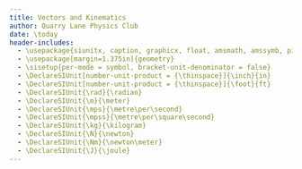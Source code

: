 ```yaml
---
title: Vectors and Kinematics
author: Quarry Lane Physics Club
date: \today
header-includes:
  - \usepackage{siunitx, caption, graphicx, float, amsmath, amssymb, pifont, microtype}
  - \usepackage[margin=1.375in]{geometry}
  - \sisetup{per-mode = symbol, bracket-unit-denominator = false}
  - \DeclareSIUnit[number-unit-product = {\thinspace}]{\inch}{in}
  - \DeclareSIUnit[number-unit-product = {\thinspace}]{\foot}{ft}
  - \DeclareSIUnit{\rad}{\radian}
  - \DeclareSIUnit{\m}{\meter}
  - \DeclareSIUnit{\mps}{\metre\per\second}
  - \DeclareSIUnit{\mpss}{\metre\per\square\second}
  - \DeclareSIUnit{\kg}{\kilogram}
  - \DeclareSIUnit{\N}{\newton}
  - \DeclareSIUnit{\Nm}{\newton\meter}
  - \DeclareSIUnit{\J}{\joule}
---
```

